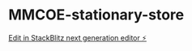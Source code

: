 # MMCOE-stationary-store

[Edit in StackBlitz next generation editor ⚡️](https://stackblitz.com/~/github.com/shambhavi-design/MMCOE-stationary-store)